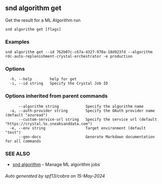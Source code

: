 ## snd algorithm get

Get the result for a ML Algorithm run

```
snd algorithm get [flags]
```

### Examples

```
snd algorithm get --id 762b07c-c67a-4327-970a-18d923fd --algorithm rdc-auto-replenishment-crystal-orchestrator -e production
```

### Options

```
  -h, --help        help for get
  -i, --id string   Specify the Crystal Job ID
```

### Options inherited from parent commands

```
      --algorithm string            Specify the algorithm name
  -a, --auth-provider string        Specify the OAuth provider name (default "azuread")
      --custom-service-url string   Specify the service url (default "https://crystal.%s.sneaksanddata.com")
  -e, --env string                  Target environment (default "test")
      --gen-docs                    Generate Markdown documentation for all commands
```

### SEE ALSO

* [snd algorithm](snd_algorithm.md)	 - Manage ML algorithm jobs

###### Auto generated by spf13/cobra on 15-May-2024
